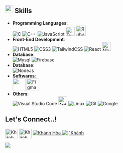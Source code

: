 ## <img src="https://media2.giphy.com/media/QssGEmpkyEOhBCb7e1/giphy.gif?cid=ecf05e47a0n3gi1bfqntqmob8g9aid1oyj2wr3ds3mg700bl&rid=giphy.gif" width ="25"><b> Skills</b><br>
<p align="center">
    
- **Programming Languages**:<br>
    ![C](https://img.shields.io/badge/C%20-%232370ED.svg?style=for-the-badge&logo=c&logoColor=white)
    ![C++](https://img.shields.io/badge/C++%20-%2300599C.svg?style=for-the-badge&logo=c%2B%2B&logoColor=white)
    ![JavaScript](https://img.shields.io/badge/JavaScript%20-%23F7DF1E.svg?style=for-the-badge&logo=javascript&logoColor=black)
    <img src="https://img.shields.io/badge/-TypeScript-000?&logo=TypeScript&logoColor=007ACC" alt="TypeScript" height="28"/>
    <img src="https://www.vectorlogo.zone/logos/ruby-lang/ruby-lang-ar21.png" alt="Ruby" height="32"/><br> 
- **Front-End Development**:<br>
   ![HTML5](https://img.shields.io/badge/HTML5%20-%23E34F26.svg?style=for-the-badge&logo=html5&logoColor=white)
   ![CSS3](https://img.shields.io/badge/CSS%20-%231572B6.svg?style=for-the-badge&logo=css3&logoColor=white)
   ![TailwindCSS](https://img.shields.io/badge/tailwindcss-%2338B2AC.svg?style=for-the-badge&logo=tailwind-css&logoColor=white)
   ![React](https://img.shields.io/badge/react-%2320232a.svg?style=for-the-badge&logo=react&logoColor=%2361DAFB)
   <img src="https://img.shields.io/badge/-Material--UI-000?&logo=Material-UI" alt="Material-UI" height="28"/><br>
- **Database**:<br>
   ![Mysql](https://img.icons8.com/color/48/000000/mysql-logo.png)
   ![Firebase](https://img.icons8.com/color/48/000000/firebase.png)<br>
- **Database**:<br>
    ![NodeJs](https://upload.wikimedia.org/wikipedia/commons/thumb/d/d9/Node.js_logo.svg/2560px-Node.js_logo.svg.png)
- **Softwares**:<br>
  <img align="center" src="https://cdn.freelogovectors.net/wp-content/uploads/2020/07/Adobe-xd-logo.png" alt="" height="40" width="40" />
  <img align="center" src="https://www.vectorlogo.zone/logos/figma/figma-icon.svg" alt="Figma" height="40" width="40" /><br>
- **Others**:<br>
    ![Visual Studio Code](https://img.shields.io/badge/Visual%20Studio%20Code-0078d7.svg?style=for-the-badge&logo=visual-studio-code&logoColor=white)
    <img src="https://upload.wikimedia.org/wikipedia/commons/thumb/8/87/Arduino_Logo.svg/2560px-Arduino_Logo.svg.png" alt="Arduino" height="28" />
    ![Linux](https://img.shields.io/badge/Linux-FCC624?style=for-the-badge&logo=linux&logoColor=black)
    ![Git](https://img.shields.io/badge/git-%23F05033.svg?style=for-the-badge&logo=git&logoColor=white)
    ![Google](https://img.shields.io/badge/google-%234285F4.svg?style=for-the-badge&logo=google&logoColor=white)</p>
## <b> Let's Connect..!</b>
<p align="left">
  <a href="https://www.facebook.com/LKhanhHoa" target="blank"><img align="center"
      src="https://raw.githubusercontent.com/rahuldkjain/github-profile-readme-generator/master/src/images/icons/Social/facebook.svg"
      alt="Khánh Hòa" height="30" width="40" /></a>
  <a href="https://www.instagram.com/khanhhoa_kazu/" target="blank"><img align="center"
      src="https://raw.githubusercontent.com/rahuldkjain/github-profile-readme-generator/master/src/images/icons/Social/instagram.svg"
      alt="Khánh Hòa" height="30" width="40" /></a>
 <a href="mailto:lehoa7439@gmail.com" target="_blank"><img align="center" 
      src=https://img.shields.io/badge/gmail-%2300acee.svg?color=EA4335&style=for-the-badge&logo=gmail&logoColor=white 
      alt="Khánh Hòa" style="margin-bottom: 5px;" />
 <a href="https://github.com/hoakhanhhl" target="_blank"><img align="center" 
      src=https://img.shields.io/badge/github-%2300acee.svg?color=181717&style=for-the-badge&logo=github&logoColor=white 
   alt=]"Khánh Hòa" style="margin-bottom: 5px;" />
</p>
<img src="https://user-images.githubusercontent.com/73097560/115834477-dbab4500-a447-11eb-908a-139a6edaec5c.gif">
